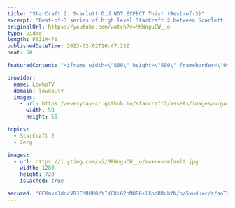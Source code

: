 ```yaml
---
title: "StarCraft 2: Scarlett Did NOT EXPECT This! (Best-of-3)"
excerpt: "Best-of-3 series of high level StarCraft 2 between Scarlett (Zerg) and HeroMarine (Terran). In this series of games HeroMarine experiments with a few varieties of the Double Factory opener.  Support my work: https://patreon.com/lowkotv Lowko Merch: https://lowko.shop  My YouTube channels: @LowkoTV @MoreLowko"
originalUrl: https://youtube.com/watch?v=MKWnguCW__o
type: video
length: PT31M47S
publishedDateTime: 2023-02-02T10:47:23Z
heat: 50

featuredContent: "<iframe width=\"800\" height=\"500\" frameborder=\"0\" src=\"https://www.youtube.com/embed/MKWnguCW__o\" allow=\"accelerometer; autoplay; encrypted-media; gyroscope; picture-in-picture\" allowfullscreen></iframe>"

provider:
  name: LowkoTV
  domain: lowko.tv
  images:
    - url: https://everyday-cc.github.io/starcraft2/assets/images/organizations/lowko.tv-50x50.jpg
      width: 50
      height: 50

topics:
  - StarCraft 2
  - Zerg

images:
  - url: https://i.ytimg.com/vi/MKWnguCW__o/maxresdefault.jpg
    width: 1280
    height: 720
    isCached: true

secured: "6EKmvY3docVBJCMRHN8/YIKCKi62nM0B6+lXpbRRcbfN/b/5xuduxc/z/aoTKtJa8S1AClCZYz0vKiszgtTk83+GiqcKZz2Bamvgr6qpj8srLwfNOlPJ12GUyimEqnWMSyX9BFfKiLXGX6DxuxFfHDwb6/IIzQB46Zci5FogxVyTo8SYBHAy0lNH+S6J9Zii7n18/eolJXFCcxLx4j1GRcVMwp/mMqaHjnMhQUmo6tZVBEwhGRBl0mjHKWTR1lh29zVbCAKOVU2DiqMiBEieugV7bmiKIfkd94GcIrGTYIXm3qYUykgYER+fB8ylril+n+dzB6KxdE+PzN8Rtcw/ZS6t8p99TYMpEqYVOOcnJDDsuC0kBAtlB91d/03x0bRw2tTmJ+xJNBiPtGt2ufoSsJuxB+/zZOkKjtSizFedsPQ=;vFlzMqUY6Rx1g3P+dlb3TA=="
---
```


